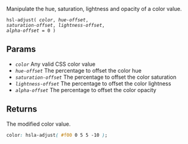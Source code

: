 <!--{

"title": "hsla-adjust()"

}-->

Manipulate the hue, saturation, lightness and opacity of a color value.

<code>hsl-adjust( *color*, *hue-offset*, *saturation-offset*, *lightness-offset*, *alpha-offset* = 0 )</code>

## Params

* *`color`* Any valid CSS color value
* *`hue-offset`* The percentage to offset the color hue
* *`saturation-offset`* The percentage to offset the color saturation
* *`lightness-offset`* The percentage to offset the color lightness
* *`alpha-offset`* The percentage to offset the color opacity

## Returns

The modified color value.

```css
color: hsla-adjust( #f00 0 5 5 -10 );
```